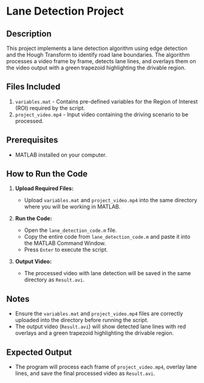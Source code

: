 # Lane Detection Project

## Description
This project implements a lane detection algorithm using edge detection and the Hough Transform to identify road lane boundaries. The algorithm processes a video frame by frame, detects lane lines, and overlays them on the video output with a green trapezoid highlighting the drivable region.

## Files Included
1. `variables.mat` - Contains pre-defined variables for the Region of Interest (ROI) required by the script.
2. `project_video.mp4` - Input video containing the driving scenario to be processed.

## Prerequisites
- MATLAB installed on your computer.

## How to Run the Code
1. **Upload Required Files:**
   - Upload `variables.mat` and `project_video.mp4` into the same directory where you will be working in MATLAB.

2. **Run the Code:**
   - Open the `lane_detection_code.m` file.
   - Copy the entire code from `lane_detection_code.m` and paste it into the MATLAB Command Window.
   - Press `Enter` to execute the script.

3. **Output Video:**
   - The processed video with lane detection will be saved in the same directory as `Result.avi`.

## Notes
- Ensure the `variables.mat` and `project_video.mp4` files are correctly uploaded into the directory before running the script.
- The output video (`Result.avi`) will show detected lane lines with red overlays and a green trapezoid highlighting the drivable region.

## Expected Output
- The program will process each frame of `project_video.mp4`, overlay lane lines, and save the final processed video as `Result.avi`.
